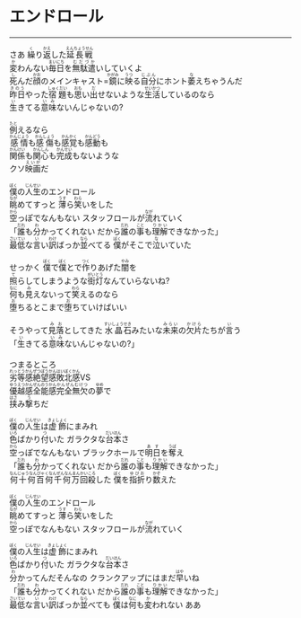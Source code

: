 # エンドロール
---
<lyric>
さあ <ruby>繰<rt>く</rt></ruby>り<ruby>返<rt>かえ</rt></ruby>した<ruby>延長戦<rt>えんちょうせん</rt></ruby><br/>
<ruby>変<rt>か</rt></ruby>わんない<ruby>毎日<rt>まいにち</rt></ruby>を<ruby>無駄遣<rt>むだづか</rt></ruby>いしていくよ<br/>
<ruby>死<rt>し</rt></ruby>んだ<ruby>顔<rt>かお</rt></ruby>のメインキャスト=<ruby>鏡<rt>かがみ</rt></ruby>に<ruby>映<rt>うつ</rt></ruby>る<ruby>自分<rt>じぶん</rt></ruby>にホント<ruby>萎<rt>な</rt></ruby>えちゃうんだ<br/>
<ruby>昨日<rt>きのう</rt></ruby>やった<ruby>宿題<rt>しゅくだい</rt></ruby>も<ruby>思<rt>おも</rt></ruby>い<ruby>出<rt>だ</rt></ruby>せないような<ruby>生活<rt>せいかつ</rt></ruby>しているのなら<br/>
<ruby>生<rt>い</rt></ruby>きてる<ruby>意味<rt>いみ</rt></ruby>ないんじゃないの?<br/>
<br/>
<ruby>例<rt>たと</rt></ruby>えるなら<br/>
<ruby>感情<rt>かんじょう</rt></ruby>も<ruby>感傷<rt>かんしょう</rt></ruby>も<ruby>感覚<rt>かんかく</rt></ruby>も<ruby>感動<rt>かんどう</rt></ruby>も<br/>
<ruby>関係<rt>かんけい</rt></ruby>も<ruby>関心<rt>かんしん</rt></ruby>も<ruby>完成<rt>かんせい</rt></ruby>もないような<br/>
クソ<ruby>映画<rt>えいが</rt></ruby>だ<br/>
<br/>
<ruby>僕<rt>ぼく</rt></ruby>の<ruby>人生<rt>じんせい</rt></ruby>のエンドロール<br/>
<ruby>眺<rt>なが</rt></ruby>めてすっと <ruby>薄<rt>うす</rt></ruby>ら<ruby>笑<rt>わら</rt></ruby>いをした<br/>
<ruby>空<rt>から</rt></ruby>っぽでなんもない スタッフロールが<ruby>流<rt>なが</rt></ruby>れていく<br/>
「<ruby>誰<rt>だれ</rt></ruby>も<ruby>分<rt>わ</rt></ruby>かってくれない だから<ruby>誰<rt>だれ</rt></ruby>の<ruby>事<rt>こと</rt></ruby>も<ruby>理解<rt>りかい</rt></ruby>できなかった」<br/>
<ruby>最低<rt>さいてい</rt></ruby>な<ruby>言<rt>い</rt></ruby>い<ruby>訳<rt>わけ</rt></ruby>ばっか<ruby>並<rt>なら</rt></ruby>べてる <ruby>僕<rt>ぼく</rt></ruby>がそこで<ruby>泣<rt>な</rt></ruby>いていた<br/>
<br/>
せっかく <ruby>僕<rt>ぼく</rt></ruby>で<ruby>僕<rt>ぼく</rt></ruby>とで<ruby>作<rt>つく</rt></ruby>りあげた<ruby>闇<rt>やみ</rt></ruby>を<br/>
<ruby>照<rt>て</rt></ruby>らしてしまうような<ruby>街灯<rt>がいとう</rt></ruby>なんていらないね?<br/>
<ruby>何<rt>なに</rt></ruby>も<ruby>見<rt>み</rt></ruby>えないって<ruby>笑<rt>わら</rt></ruby>えるのなら<br/>
<ruby>堕<rt>お</rt></ruby>ちるとこまで<ruby>堕<rt>お</rt></ruby>ちていけばいい<br/>
<br/>
そうやって<ruby>見落<rt>みお</rt></ruby>としてきた <ruby>水晶<rt>すいしょう</rt></ruby><ruby>石<rt>せき</rt></ruby>みたいな<ruby>未来<rt>みらい</rt></ruby>の<ruby>欠片<rt>かけら</rt></ruby>たちが<ruby>言<rt>い</rt></ruby>う<br/>
「<ruby>生<rt>い</rt></ruby>きてる<ruby>意味<rt>いみ</rt></ruby>ないんじゃないの?」<br/>
<br/>
つまるところ<br/>
<ruby>劣等感<rt>れっとうかん</rt></ruby><ruby>絶望感<rt>ぜつぼうかん</rt></ruby><ruby>敗北感<rt>はいぼくかん</rt></ruby>VS<br/>
<ruby>優越感<rt>ゆうえつかん</rt></ruby><ruby>全能<rt>ぜんのう</rt></ruby><ruby>感<rt>かん</rt></ruby><ruby>完全無欠<rt>かんぜんむけつ</rt></ruby>の<ruby>夢<rt>ゆめ</rt></ruby>で<br/>
<ruby>挟<rt>はさ</rt></ruby>み<ruby>撃<rt>う</rt></ruby>ちだ<br/>
<br/>
<ruby>僕<rt>ぼく</rt></ruby>の<ruby>人生<rt>じんせい</rt></ruby>は<ruby>虚飾<rt>きょしょく</rt></ruby>にまみれ<br/>
<ruby>色<rt>いろ</rt></ruby>ばかり<ruby>付<rt>つ</rt></ruby>いた ガラクタな<ruby>台本<rt>だいほん</rt></ruby>さ<br/>
<ruby>空<rt>から</rt></ruby>っぽでなんもない ブラックホールで<ruby>明日<rt>あす</rt></ruby>を<ruby>奪<rt>うば</rt></ruby>え<br/>
「<ruby>誰<rt>だれ</rt></ruby>も<ruby>分<rt>わ</rt></ruby>かってくれない だから<ruby>誰<rt>だれ</rt></ruby>の<ruby>事<rt>こと</rt></ruby>も<ruby>理解<rt>りかい</rt></ruby>できなかった」<br/>
<ruby>何十何百何千何万<rt>なんじゅうなんびゃくなんぜんなんまん</rt></ruby><ruby>回<rt>かい</rt></ruby><ruby>殺<rt>ころ</rt></ruby>した <ruby>僕<rt>ぼく</rt></ruby>を<ruby>指折<rt>ゆびお</rt></ruby>り<ruby>数<rt>かぞ</rt></ruby>えた<br/>
<br/>
<ruby>僕<rt>ぼく</rt></ruby>の<ruby>人生<rt>じんせい</rt></ruby>のエンドロール<br/>
<ruby>眺<rt>なが</rt></ruby>めてすっと <ruby>薄<rt>うす</rt></ruby>ら<ruby>笑<rt>わら</rt></ruby>いをした<br/>
<ruby>空<rt>から</rt></ruby>っぽでなんもない スタッフロールが<ruby>流<rt>なが</rt></ruby>れていく<br/>
<br/>
<ruby>僕<rt>ぼく</rt></ruby>の<ruby>人生<rt>じんせい</rt></ruby>は<ruby>虚飾<rt>きょしょく</rt></ruby>にまみれ<br/>
<ruby>色<rt>いろ</rt></ruby>ばかり<ruby>付<rt>つ</rt></ruby>いた ガラクタな<ruby>台本<rt>だいほん</rt></ruby>さ<br/>
<ruby>分<rt>わ</rt></ruby>かってんだそんなの クランクアップにはまだ<ruby>早<rt>はや</rt></ruby>いね<br/>
「<ruby>誰<rt>だれ</rt></ruby>も<ruby>分<rt>わ</rt></ruby>かってくれない だから<ruby>誰<rt>だれ</rt></ruby>の<ruby>事<rt>こと</rt></ruby>も<ruby>理解<rt>りかい</rt></ruby>できなかった」<br/>
<ruby>最低<rt>さいてい</rt></ruby>な<ruby>言<rt>い</rt></ruby>い<ruby>訳<rt>わけ</rt></ruby>ばっか<ruby>並<rt>なら</rt></ruby>べても <ruby>僕<rt>ぼく</rt></ruby>は<ruby>何<rt>なに</rt></ruby>も<ruby>変<rt>か</rt></ruby>われない ああ<br/>
</lyric>
